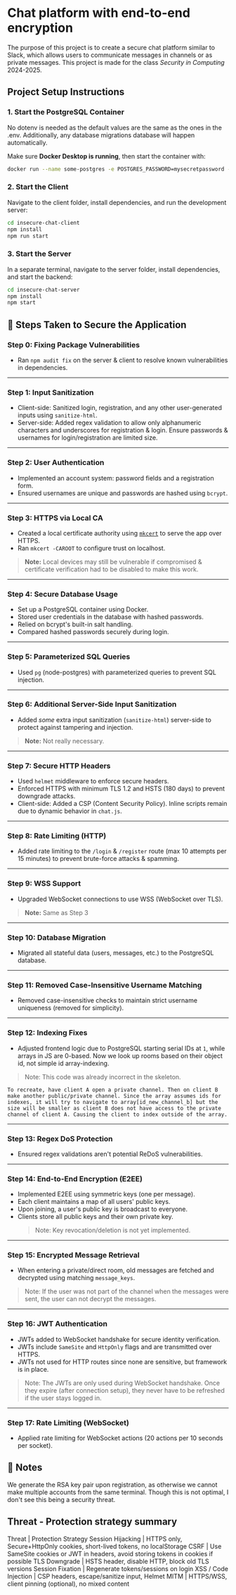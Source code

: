 # Chat platform with end-to-end encryption

The purpose of this project is to create a secure chat platform similar to Slack, which allows users to communicate messages in channels or as private messages.
This project is made for the class _Security in Computing_ 2024-2025.

## Project Setup Instructions

### 1. Start the PostgreSQL Container

No dotenv is needed as the default values are the same as the ones in the .env. Additionally, any database migrations database will happen automatically.

Make sure **Docker Desktop is running**, then start the container with:

```bash
docker run --name some-postgres -e POSTGRES_PASSWORD=mysecretpassword -p 5431:5432 -d postgres
```

### 2. Start the Client

Navigate to the client folder, install dependencies, and run the development server:

```bash
cd insecure-chat-client
npm install
npm run start
```

### 3. Start the Server

In a separate terminal, navigate to the server folder, install dependencies, and start the backend:

```bash
cd insecure-chat-server
npm install
npm start
```

## 🔐 Steps Taken to Secure the Application

### Step 0: Fixing Package Vulnerabilities

- Ran `npm audit fix` on the server & client to resolve known vulnerabilities in dependencies.

---

### Step 1: Input Sanitization

- Client-side: Sanitized login, registration, and any other user-generated inputs using `sanitize-html`.
- Server-side: Added regex validation to allow only alphanumeric characters and underscores for registration & login. Ensure passwords & usernames for login/registration are limited size.

---

### Step 2: User Authentication

- Implemented an account system: password fields and a registration form.
- Ensured usernames are unique and passwords are hashed using `bcrypt`.

---

### Step 3: HTTPS via Local CA

- Created a local certificate authority using [`mkcert`](https://github.com/FiloSottile/mkcert) to serve the app over HTTPS.
- Ran `mkcert -CAROOT` to configure trust on localhost.

> **Note:** Local devices may still be vulnerable if compromised & certificate verification had to be disabled to make this work.

---

### Step 4: Secure Database Usage

- Set up a PostgreSQL container using Docker.
- Stored user credentials in the database with hashed passwords.
- Relied on bcrypt's built-in salt handling.
- Compared hashed passwords securely during login.

---

### Step 5: Parameterized SQL Queries

- Used `pg` (node-postgres) with parameterized queries to prevent SQL injection.

---

### Step 6: Additional Server-Side Input Sanitization

- Added _some_ extra input sanitization (`sanitize-html`) server-side to protect against tampering and injection.

> **Note:** Not really necessary.

---

### Step 7: Secure HTTP Headers

- Used `helmet` middleware to enforce secure headers.
- Enforced HTTPS with minimum TLS 1.2 and HSTS (180 days) to prevent downgrade attacks.
- Client-side: Added a CSP (Content Security Policy). Inline scripts remain due to dynamic behavior in `chat.js`.

---

### Step 8: Rate Limiting (HTTP)

- Added rate limiting to the `/login` & `/register` route (max 10 attempts per 15 minutes) to prevent brute-force attacks & spamming.

---

### Step 9: WSS Support

- Upgraded WebSocket connections to use WSS (WebSocket over TLS).

> **Note:** Same as Step 3

---

### Step 10: Database Migration

- Migrated all stateful data (users, messages, etc.) to the PostgreSQL database.

---

### Step 11: Removed Case-Insensitive Username Matching

- Removed case-insensitive checks to maintain strict username uniqueness (removed for simplicity).

---

### Step 12: Indexing Fixes

- Adjusted frontend logic due to PostgreSQL starting serial IDs at `1`, while arrays in JS are 0-based. Now we look up rooms based on their object id, not simple id array-indexing.

> Note: This code was already incorrect in the skeleton.

```text
To recreate, have client A open a private channel. Then on client B make another public/private channel. Since the array assumes ids for indexes, it will try to navigate to array[id_new_channel_b] but the size will be smaller as client B does not have access to the private channel of client A. Causing the client to index outside of the array.
```

---

### Step 13: Regex DoS Protection

- Ensured regex validations aren't potential ReDoS vulnerabilities.

---

### Step 14: End-to-End Encryption (E2EE)

- Implemented E2EE using symmetric keys (one per message).
- Each client maintains a map of all users' public keys.
- Upon joining, a user's public key is broadcast to everyone.
- Clients store all public keys and their own private key.
  > Note: Key revocation/deletion is not yet implemented.

---

### Step 15: Encrypted Message Retrieval

- When entering a private/direct room, old messages are fetched and decrypted using matching `message_keys`.

> Note: If the user was not part of the channel when the messages were sent, the user can not decrypt the messages.

---

### Step 16: JWT Authentication

- JWTs added to WebSocket handshake for secure identity verification.
- JWTs include `SameSite` and `HttpOnly` flags and are transmitted over HTTPS.
- JWTs not used for HTTP routes since none are sensitive, but framework is in place.

> Note: The JWTs are only used during WebSocket handshake. Once they expire (after connection setup), they never have to be refreshed if the user stays logged in.

---

### Step 17: Rate Limiting (WebSocket)

- Applied rate limiting for WebSocket actions (20 actions per 10 seconds per socket).

## 📓 Notes

We generate the RSA key pair upon registration, as otherwise we cannot make multiple accounts from the same terminal. Though this is not optimal, I don't see this being a security threat.

## Threat - Protection strategy summary

Threat | Protection Strategy
Session Hijacking | HTTPS only, Secure+HttpOnly cookies, short-lived tokens, no localStorage
CSRF | Use SameSite cookies or JWT in headers, avoid storing tokens in cookies if possible
TLS Downgrade | HSTS header, disable HTTP, block old TLS versions
Session Fixation | Regenerate tokens/sessions on login
XSS / Code Injection | CSP headers, escape/sanitize input, Helmet
MITM | HTTPS/WSS, client pinning (optional), no mixed content
